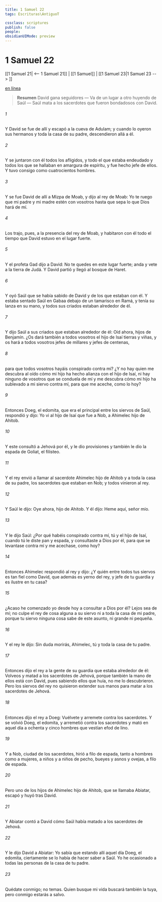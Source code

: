```yaml
---
title: 1 Samuel 22
tags: Escrituras\AntiguoT

cssclass: scriptures
publish: false
people:
obsidianUIMode: preview
---
```


# 1 Samuel 22
[[1 Samuel 21| <-- 1 Samuel 21]] | [[1 Samuel]] | [[1 Samuel 23|1 Samuel 23 --> ]]

[en línea](https://churchofjesuschrist.org/study/scriptures/ot/1-sam/22?lang=spa)

> __Resumen__
David gana seguidores — Va de un lugar a otro huyendo de Saúl — Saúl mata a los sacerdotes que fueron bondadosos con David.

###### 1 
Y David se fue de allí y escapó a la cueva de Adulam; y cuando lo oyeron sus hermanos y toda la casa de su padre, descendieron allá a él.

###### 2 
Y se juntaron con él todos los afligidos, y todo el que estaba endeudado y todos los que se hallaban en amargura de espíritu, y fue hecho jefe de ellos. Y tuvo consigo como cuatrocientos hombres.

###### 3 
Y se fue David de allí a Mizpa de Moab, y dijo al rey de Moab: Yo te ruego que mi padre y mi madre estén con vosotros hasta que sepa lo que Dios hará de mí.

###### 4 
Los trajo, pues, a la presencia del rey de Moab, y habitaron con él todo el tiempo que David estuvo en el lugar fuerte.

###### 5 
Y el profeta Gad dijo a David: No te quedes en este lugar fuerte; anda y vete a la tierra de Judá. Y David partió y llegó al bosque de Haret.

###### 6 
Y oyó Saúl que se había sabido de David y de los que estaban con él. Y estaba sentado Saúl en Gabaa debajo de un tamarisco en Ramá, y tenía su lanza en su mano, y todos sus criados estaban alrededor de él.

###### 7 
Y dijo Saúl a sus criados que estaban alrededor de él: Oíd ahora, hijos de Benjamín. ¿Os dará también a todos vosotros el hijo de Isaí tierras y viñas, y os hará a todos vosotros jefes de millares y jefes de centenas,

###### 8 
para que todos vosotros hayáis conspirado contra mí? ¿Y no hay quien me descubra al oído cómo mi hijo ha hecho alianza con el hijo de Isaí, ni hay ninguno de vosotros que se conduela de mí y me descubra cómo mi hijo ha sublevado a mi siervo contra mí, para que me aceche, como lo  hoy?

###### 9 
Entonces Doeg, el edomita, que era el principal entre los siervos de Saúl, respondió y dijo: Yo vi al hijo de Isaí que fue a Nob, a Ahimelec hijo de Ahitob.

###### 10 
Y este consultó a Jehová por él, y le dio provisiones y también le dio la espada de Goliat, el filisteo.

###### 11 
Y el rey envió a llamar al sacerdote Ahimelec hijo de Ahitob y a toda la casa de su padre, los sacerdotes que estaban en Nob; y todos vinieron al rey.

###### 12 
Y Saúl le dijo: Oye ahora, hijo de Ahitob. Y él dijo: Heme aquí, señor mío.

###### 13 
Y le dijo Saúl: ¿Por qué habéis conspirado contra mí, tú y el hijo de Isaí, cuando tú le diste pan y espada, y consultaste a Dios por él, para que se levantase contra mí y me acechase, como  hoy?

###### 14 
Entonces Ahimelec respondió al rey y dijo: ¿Y quién entre todos tus siervos es tan fiel como David, que además es yerno del rey, y jefe de tu guardia y es ilustre en tu casa?

###### 15 
¿Acaso he comenzado yo desde hoy a consultar a Dios por él? Lejos sea de mí; no culpe el rey de cosa alguna a su siervo ni a toda la casa de mi padre, porque tu siervo ninguna cosa sabe de este asunto, ni grande ni pequeña.

###### 16 
Y el rey le dijo: Sin duda morirás, Ahimelec, tú y toda la casa de tu padre.

###### 17 
Entonces dijo el rey a la gente de su guardia que estaba alrededor de él: Volveos y matad a los sacerdotes de Jehová, porque también la mano de ellos está con David, pues sabiendo ellos que huía, no me lo descubrieron. Pero los siervos del rey no quisieron extender sus manos para matar a los sacerdotes de Jehová.

###### 18 
Entonces dijo el rey a Doeg: Vuélvete y arremete contra los sacerdotes. Y se volvió Doeg, el edomita, y arremetió contra los sacerdotes y mató en aquel día a ochenta y cinco hombres que vestían efod de lino.

###### 19 
Y a Nob, ciudad de los sacerdotes, hirió a filo de espada, tanto a hombres como a mujeres, a niños y a niños de pecho, bueyes y asnos y ovejas,  a filo de espada.

###### 20 
Pero uno de los hijos de Ahimelec hijo de Ahitob, que se llamaba Abiatar, escapó y huyó tras David.

###### 21 
Y Abiatar contó a David cómo Saúl había matado a los sacerdotes de Jehová.

###### 22 
Y le dijo David a Abiatar: Yo sabía que estando allí aquel día Doeg, el edomita, ciertamente se lo había de hacer saber a Saúl. Yo he ocasionado  a todas las personas de la casa de tu padre.

###### 23 
Quédate conmigo; no temas. Quien busque mi vida buscará también la tuya, pero conmigo estarás a salvo.

